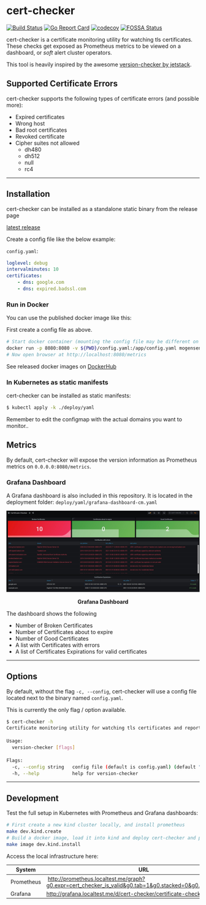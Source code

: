 # cert-checker

[![Build Status](https://img.shields.io/endpoint.svg?url=https%3A%2F%2Factions-badge.atrox.dev%2Fmogensen%2Fcert-checker%2Fbadge%3Fref%3Dmain&style=flat)](https://actions-badge.atrox.dev/mogensen/cert-checker/goto?ref=main)
[![Go Report Card](https://goreportcard.com/badge/github.com/mogensen/cert-checker)](https://goreportcard.com/report/github.com/mogensen/cert-checker)
[![codecov](https://codecov.io/gh/mogensen/cert-checker/branch/main/graph/badge.svg)](https://codecov.io/gh/mogensen/cert-checker)
[![FOSSA Status](https://app.fossa.com/api/projects/git%2Bgithub.com%2Fmogensen%2Fcert-checker.svg?type=shield)](https://app.fossa.com/projects/git%2Bgithub.com%2Fmogensen%2Fcert-checker?ref=badge_shield)

cert-checker is a certificate monitoring utility for watching tls certificates. These
checks get exposed as Prometheus metrics to be viewed on a dashboard, or _soft_
alert cluster operators.

This tool is heavily inspired by the awesome [version-checker by jetstack](https://github.com/jetstack/version-checker/).

## Supported Certificate Errors

cert-checker supports the following types of certificate errors (and possible more):

- Expired certificates
- Wrong host
- Bad root certificates
- Revoked certificate
- Cipher suites not allowed
    * dh480
    * dh512
    * null
    * rc4

---

## Installation

cert-checker can be installed as a standalone static binary from the release page

[latest release](https://github.com/mogensen/cert-checker/releases/latest/)

Create a config file like the below example: 

`config.yaml`: 

```yaml
loglevel: debug
intervalminutes: 10
certificates:
    - dns: google.com
    - dns: expired.badssl.com
```

### Run in Docker

You can use the published docker image like this:

First create a config file as above.

```bash
# Start docker container (mounting the config file may be different on OSX and Windows)
docker run -p 8080:8080 -v ${PWD}/config.yaml:/app/config.yaml mogensen/cert-checker:latest
# Now open browser at http://localhost:8080/metrics
```

See released docker images on [DockerHub](https://hub.docker.com/r/mogensen/cert-checker)

### In Kubernetes as static manifests 

cert-checker can be installed as static manifests:

```sh
$ kubectl apply -k ./deploy/yaml
```

Remember to edit the configmap with the actual domains you want to monitor.. 

## Metrics

By default, cert-checker will expose the version information as Prometheus
metrics on `0.0.0.0:8080/metrics`.

### Grafana Dashboard

A Grafana dashboard is also included in this repository.
It is located in the deployment folder: `deploy/yaml/grafana-dashboard-cm.yaml`

![](img/grafana.jpg)
<center></center>
<p align="center">
  <b>Grafana Dashboard</b><br>
</p>

The dashboard shows the following

 - Number of Broken Certificates
 - Number of Certificates about to expire
 - Number of Good Certificates
 - A list with Certificates with errors
 - A list of Certificates Expirations for valid certificates

---

## Options

By default, without the flag `-c, --config`, cert-checker will
use a config file located next to the binary named `config.yaml`.

This is currently the only flag / option available. 

```bash
$ cert-checker -h
Certificate monitoring utility for watching tls certificates and reporting the result as metrics.

Usage:
  version-checker [flags]

Flags:
  -c, --config string   config file (default is config.yaml) (default "config.yaml")
  -h, --help            help for version-checker
```

---

## Development

Test the full setup in Kubernetes with Prometheus and Grafana dashboards:

```bash
# First create a new kind cluster locally, and install prometheus
make dev.kind.create
# Build a docker image, load it into kind and deploy cert-checker and promeheus/grafana stuff
make image dev.kind.install
```

Access the local infrastructure here:

| System        | URL                                                                                                        |
| ------------- |------------------------------------------------------------------------------------------------------------|
| Prometheus    | http://prometheus.localtest.me/graph?g0.expr=cert_checker_is_valid&g0.tab=1&g0.stacked=0&g0.range_input=1h | 
| Grafana       | http://grafana.localtest.me/d/cert-checker/certificate-checker                                             | 

